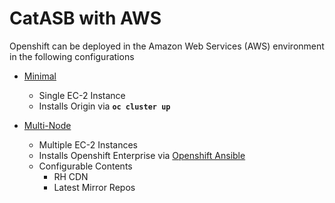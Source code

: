 # CatASB with AWS
Openshift can be deployed in the Amazon Web Services (AWS) environment in the following configurations

* [Minimal](./minimal)

    * Single EC-2 Instance
    * Installs Origin via **`oc cluster up`**

* [Multi-Node](./multi_node)

    * Multiple EC-2 Instances
    * Installs Openshift Enterprise via [Openshift Ansible](https://github.com/openshift/openshift-ansible)
    * Configurable Contents
        * RH CDN
        * Latest Mirror Repos

